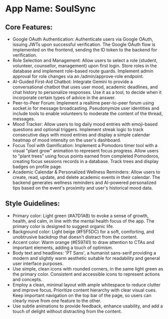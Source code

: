 # **App Name**: SoulSync

## Core Features:

- Google OAuth Authentication: Authenticate users via Google OAuth, issuing JWTs upon successful verification. The Google OAuth flow is implemented on the frontend, sending the ID token to the backend for verification.
- Role Selection and Management: Allow users to select a role (student, volunteer, counsellor, management) upon first login. Store roles in the database and implement role-based route guards. Implement admin approval for role changes via an /admin/approve-role endpoint.
- AI-Guided First-Aid Chatbot: Integrate Gemini to provide a conversational chatbot that uses user mood, academic deadlines, and chat history to personalize responses. Use it as a tool, to decide when it incorporate certain types of advice in the answer.
- Peer-to-Peer Forum: Implement a realtime peer-to-peer forum using socket.io for message broadcasting. Pseudonymize user identities and include tools to enable volunteers to moderate the content of the thread, messages.
- Mood Tracker: Allow users to log daily mood entries with emoji-based questions and optional triggers. Implement streak logic to track consecutive days with mood entries and display a simple calendar heatmap of mood intensity on the user's dashboard.
- Focus Tool with Gamification: Implement a Pomodoro timer tool with a visual "plant grow" animation to represent focus progress. Allow users to "plant trees" using focus points earned from completed Pomodoros, creating focus sessions records in a database. Track trees and display badges on profile page.
- Academic Calendar & Personalized Wellness Reminders: Allow users to create, read, update, and delete academic events in their calendar. The backend generates wellness reminders and AI-powered personalized tips based on the event's proximity and user's historical mood data. 

## Style Guidelines:

- Primary color: Light green (#A7D1AB) to evoke a sense of growth, health, and calm, in line with the mental health focus of the app.  The primary color is designed to suggest organic life.
- Background color: Light beige (#F5F5DC) for a soft, comforting, and unobtrusive backdrop that doesn't distract from the content.
- Accent color: Warm orange (#E59741) to draw attention to CTAs and important elements, adding a touch of optimism.
- Body text and headlines: 'PT Sans', a humanist sans-serif providing a modern and slightly warm aesthetic suitable for readability and general user interface purposes.
- Use simple, clean icons with rounded corners, in the same light green as the primary color. Consistent and accessible icons to represent actions and concepts.
- Employ a clean, minimal layout with ample whitespace to reduce clutter and improve focus. Prioritize content hierarchy with clear visual cues. Keep important navigation on the top bar of the page, so users can clearly move from one feature to the other.
- Use subtle animations to provide feedback, enhance usability, and add a touch of delight without distracting from the content.